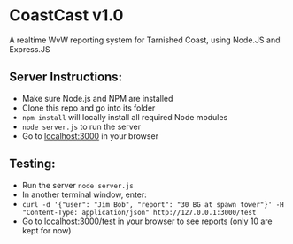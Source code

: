 CoastCast v1.0
==============

A realtime WvW reporting system for Tarnished Coast, using Node.JS and Express.JS

Server Instructions:
-------------------

* Make sure Node.js and NPM are installed
* Clone this repo and go into its folder
* `npm install` will locally install all required Node modules
* `node server.js` to run the server
* Go to [localhost:3000](http://localhost:3000/) in your browser

Testing:
--------

* Run the server `node server.js`
* In another terminal window, enter:
* `curl -d '{"user": "Jim Bob", "report": "30 BG at spawn tower"}' -H "Content-Type: application/json" http://127.0.0.1:3000/test`
* Go to [localhost:3000/test](http://localhost:3000/test) in your browser to see reports (only 10 are kept for now)
